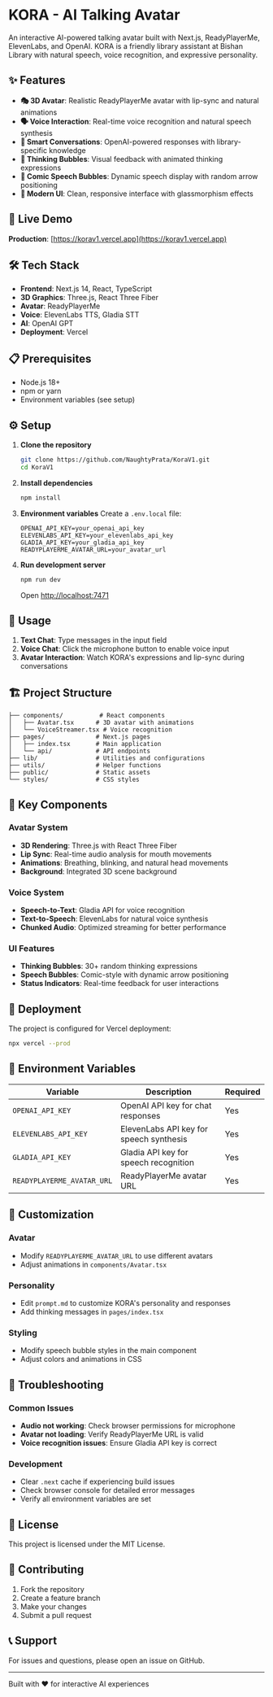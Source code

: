 # KORA - AI Talking Avatar

An interactive AI-powered talking avatar built with Next.js, ReadyPlayerMe, ElevenLabs, and OpenAI. KORA is a friendly library assistant at Bishan Library with natural speech, voice recognition, and expressive personality.

## ✨ Features

- **🎭 3D Avatar**: Realistic ReadyPlayerMe avatar with lip-sync and natural animations
- **🗣️ Voice Interaction**: Real-time voice recognition and natural speech synthesis
- **🧠 Smart Conversations**: OpenAI-powered responses with library-specific knowledge
- **💭 Thinking Bubbles**: Visual feedback with animated thinking expressions
- **💬 Comic Speech Bubbles**: Dynamic speech display with random arrow positioning
- **🎨 Modern UI**: Clean, responsive interface with glassmorphism effects

## 🚀 Live Demo

**Production**: [https://korav1.vercel.app](https://korav1.vercel.app)

## 🛠️ Tech Stack

- **Frontend**: Next.js 14, React, TypeScript
- **3D Graphics**: Three.js, React Three Fiber
- **Avatar**: ReadyPlayerMe
- **Voice**: ElevenLabs TTS, Gladia STT
- **AI**: OpenAI GPT
- **Deployment**: Vercel

## 📋 Prerequisites

- Node.js 18+
- npm or yarn
- Environment variables (see setup)

## ⚙️ Setup

1. **Clone the repository**
   ```bash
   git clone https://github.com/NaughtyPrata/KoraV1.git
   cd KoraV1
   ```

2. **Install dependencies**
   ```bash
   npm install
   ```

3. **Environment variables**
   Create a `.env.local` file:
   ```env
   OPENAI_API_KEY=your_openai_api_key
   ELEVENLABS_API_KEY=your_elevenlabs_api_key
   GLADIA_API_KEY=your_gladia_api_key
   READYPLAYERME_AVATAR_URL=your_avatar_url
   ```

4. **Run development server**
   ```bash
   npm run dev
   ```
   Open [http://localhost:7471](http://localhost:7471)

## 🎯 Usage

1. **Text Chat**: Type messages in the input field
2. **Voice Chat**: Click the microphone button to enable voice input
3. **Avatar Interaction**: Watch KORA's expressions and lip-sync during conversations

## 🏗️ Project Structure

```
├── components/          # React components
│   ├── Avatar.tsx      # 3D avatar with animations
│   └── VoiceStreamer.tsx # Voice recognition
├── pages/              # Next.js pages
│   ├── index.tsx       # Main application
│   └── api/            # API endpoints
├── lib/                # Utilities and configurations
├── utils/              # Helper functions
├── public/             # Static assets
└── styles/             # CSS styles
```

## 🔧 Key Components

### Avatar System
- **3D Rendering**: Three.js with React Three Fiber
- **Lip Sync**: Real-time audio analysis for mouth movements
- **Animations**: Breathing, blinking, and natural head movements
- **Background**: Integrated 3D scene background

### Voice System
- **Speech-to-Text**: Gladia API for voice recognition
- **Text-to-Speech**: ElevenLabs for natural voice synthesis
- **Chunked Audio**: Optimized streaming for better performance

### UI Features
- **Thinking Bubbles**: 30+ random thinking expressions
- **Speech Bubbles**: Comic-style with dynamic arrow positioning
- **Status Indicators**: Real-time feedback for user interactions

## 🚀 Deployment

The project is configured for Vercel deployment:

```bash
npx vercel --prod
```

## 📝 Environment Variables

| Variable | Description | Required |
|----------|-------------|----------|
| `OPENAI_API_KEY` | OpenAI API key for chat responses | Yes |
| `ELEVENLABS_API_KEY` | ElevenLabs API key for speech synthesis | Yes |
| `GLADIA_API_KEY` | Gladia API key for speech recognition | Yes |
| `READYPLAYERME_AVATAR_URL` | ReadyPlayerMe avatar URL | Yes |

## 🎨 Customization

### Avatar
- Modify `READYPLAYERME_AVATAR_URL` to use different avatars
- Adjust animations in `components/Avatar.tsx`

### Personality
- Edit `prompt.md` to customize KORA's personality and responses
- Add thinking messages in `pages/index.tsx`

### Styling
- Modify speech bubble styles in the main component
- Adjust colors and animations in CSS

## 🐛 Troubleshooting

### Common Issues
- **Audio not working**: Check browser permissions for microphone
- **Avatar not loading**: Verify ReadyPlayerMe URL is valid
- **Voice recognition issues**: Ensure Gladia API key is correct

### Development
- Clear `.next` cache if experiencing build issues
- Check browser console for detailed error messages
- Verify all environment variables are set

## 📄 License

This project is licensed under the MIT License.

## 🤝 Contributing

1. Fork the repository
2. Create a feature branch
3. Make your changes
4. Submit a pull request

## 📞 Support

For issues and questions, please open an issue on GitHub.

---

Built with ❤️ for interactive AI experiences 